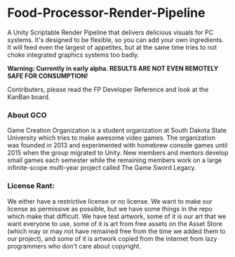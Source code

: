 # Food-Processor-Render-Pipeline
A Unity Scriptable Render Pipeline that delivers delicious visuals for PC systems. It's designed to be flexible, so you can add your own ingredients. It will feed even the largest of appetites, but at the same time tries to not choke integrated graphics systems too badly. 

**Warning: Currently in early alpha. RESULTS ARE NOT EVEN REMOTELY SAFE FOR CONSUMPTION!**

Contributers, please read the FP Developer Reference and look at the KanBan board.

### About GCO
Game Creation Organization is a student organization at South Dakota State University which tries to make awesome video games. The organization was founded in 2013 and experimented with homebrew console games until 2015 when the group migrated to Unity. New members and mentors develop small games each semester while the remaining members work on a large infinite-scope multi-year project called The Game Sword Legacy.

### License Rant:
We either have a restrictive license or no license. We want to make our license as permissive as possible, but we have some things in the repo which make that difficult. We have test artwork, some of it is our art that we want everyone to use, some of it is art from free assets on the Asset Store (which may or may not have remained free from the time we added them to our project), and some of it is artwork copied from the internet from lazy programmers who don't care about copyright.

